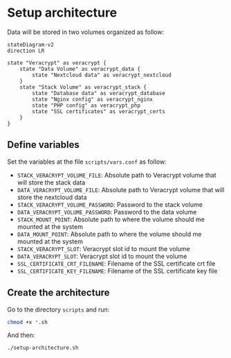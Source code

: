 # Setup architecture

Data will be stored in two volumes organized as follow:

```mermaid
stateDiagram-v2
direction LR

state "Veracrypt" as veracrypt {
    state "Data Volume" as veracrypt_data {
        state "Nextcloud data" as veracrypt_nextcloud
    }
    state "Stack Volume" as veracrypt_stack {
        state "Database data" as veracrypt_database
        state "Nginx config" as veracrypt_nginx
        state "PHP config" as veracrypt_php
        state "SSL certificates" as veracrypt_certs
    }
}
```

## Define variables

Set the variables at the file `scripts/vars.conf` as follow:

- `STACK_VERACRYPT_VOLUME_FILE`: Absolute path to Veracrypt volume that will store the stack data
- `DATA_VERACRYPT_VOLUME_FILE`: Absolute path to Veracrypt volume that will store the nextcloud data
- `STACK_VERACRYPT_VOLUME_PASSWORD`: Password to the stack volume
- `DATA_VERACRYPT_VOLUME_PASSWORD`: Password to the data volume
- `STACK_MOUNT_POINT`: Absolute path to where the volume should me mounted at the system
- `DATA_MOUNT_POINT`: Absolute path to where the volume should me mounted at the system
- `STACK_VERACRYPT_SLOT`: Veracrypt slot id to mount the volume
- `DATA_VERACRYPT_SLOT`: Veracrypt slot id to mount the volume
- `SSL_CERTIFICATE_CRT_FILENAME`: Filename of the SSL certificate crt file
- `SSL_CERTIFICATE_KEY_FILENAME`: Filename of the SSL certificate key file

## Create the architecture

Go to the directory `scripts` and run:

```sh
chmod +x *.sh
```

And then:

```sh
./setup-architecture.sh
```
